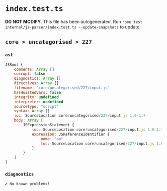 # `index.test.ts`

**DO NOT MODIFY**. This file has been autogenerated. Run `rome test internal/js-parser/index.test.ts --update-snapshots` to update.

## `core > uncategorised > 227`

### `ast`

```javascript
JSRoot {
	comments: Array []
	corrupt: false
	diagnostics: Array []
	directives: Array []
	filename: "core/uncategorised/227/input.js"
	hasHoistedVars: false
	integrity: undefined
	interpreter: undefined
	sourceType: "script"
	syntax: Array []
	loc: SourceLocation core/uncategorised/227/input.js 1:0-1:7
	body: Array [
		JSExpressionStatement {
			loc: SourceLocation core/uncategorised/227/input.js 1:0-1:7
			expression: JSReferenceIdentifier {
				name: "aa"
				loc: SourceLocation core/uncategorised/227/input.js 1:0-1:7 (aa)
			}
		}
	]
}
```

### `diagnostics`

```
✔ No known problems!

```
